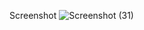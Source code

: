 Screenshot
![Screenshot (31)](https://github.com/user-attachments/assets/3be133d8-8c59-4505-a743-26955326e73e)
